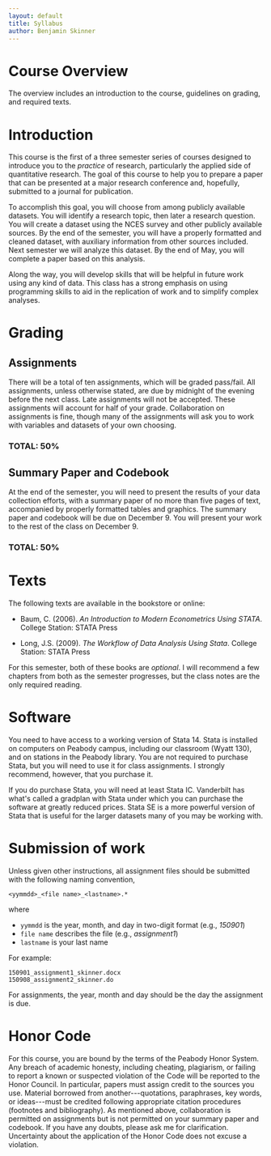 ```yaml
---
layout: default
title: Syllabus
author: Benjamin Skinner
---
```


# Course Overview

The overview includes an introduction to the course, guidelines on
grading, and required texts.

# Introduction

This course is the first of a three semester series of courses
designed to introduce you to the *practice* of research,
particularly the applied side of quantitative research. The goal of
this course to help you to prepare a paper that can be presented at
a major research conference and, hopefully, submitted to a journal
for publication.

To accomplish this goal, you will choose from among publicly
available datasets. You will identify a research topic, then later a
research question. You will create a dataset using the NCES survey
and other publicly available sources. By the end of the semester,
you will have a properly formatted and cleaned dataset, with
auxiliary information from other sources included. Next semester we
will analyze this dataset. By the end of May, you will complete a
paper based on this analysis.

Along the way, you will develop skills that will be helpful in
future work using any kind of data. This class has a strong emphasis
on using programming skills to aid in the replication of work and to
simplify complex analyses.

# Grading

## Assignments

There will be a total of ten assignments, which will be graded
pass/fail. All assignments, unless otherwise stated, are due by midnight of the evening before the next class. Late assignments will not be accepted. These assignments will account for half of your grade. Collaboration on assignments is
fine, though many of the assignments will ask you to work with
variables and datasets of your own choosing.

### TOTAL: 50%

## Summary Paper and Codebook

At the end of the semester, you will need to present the results of
your data collection efforts, with a summary paper of no more than
five pages of text, accompanied by properly formatted tables and
graphics. The summary paper and codebook will be due on December
9. You will present your work to the rest of the class on December
9.

### TOTAL: 50%

# Texts

The following texts are available in the bookstore or online:

* Baum, C. (2006). *An Introduction to Modern Econometrics Using
STATA*. College Station: STATA Press

* Long, J.S. (2009). *The Workflow of Data Analysis Using Stata*.
College Station: STATA Press

For this semester, both of these books are *optional*. I will
recommend a few chapters from both as the semester progresses, but the
class notes are the only required reading.

# Software

You need to have access to a working version of Stata 14.
Stata is installed on computers on Peabody campus, including our
classroom (Wyatt 130), and on stations in the Peabody library. You
are not required to purchase Stata, but you will need to use it for
class assignments. I strongly recommend, however, that you purchase it.

If you do purchase Stata, you will need at least Stata IC. Vanderbilt
has what's called a gradplan with Stata under which you can purchase
the software at greatly reduced prices. Stata SE is a more powerful
version of Stata that is useful for the larger datasets many of you
may be working with.

# Submission of work

Unless given other instructions, all assignment files should be submitted with the following naming convention,

```
<yymmdd>_<file name>_<lastname>.*
```  

where   

* `yymmdd` is the year, month, and day in two-digit format (e.g., *150901*)
* `file name` describes the file (e.g., *assignment1*)
* `lastname` is your last name  

For example:  

```
150901_assignment1_skinner.docx
150908_assignment2_skinner.do
```  

For assignments, the year, month and day should be the day the assignment is due.

# Honor Code

For this course, you are bound by the terms of the Peabody Honor
System. Any breach of academic honesty, including cheating,
plagiarism, or failing to report a known or suspected violation of the
Code will be reported to the Honor Council. In particular, papers must
assign credit to the sources you use. Material borrowed from
another---quotations, paraphrases, key words, or ideas---must be
credited following appropriate citation procedures (footnotes and
bibliography). As mentioned above, collaboration is permitted
on assignments but is not permitted on your summary paper and
codebook. If you have any doubts, please ask me for
clarification. Uncertainty about the application of the Honor Code
does not excuse a violation.
